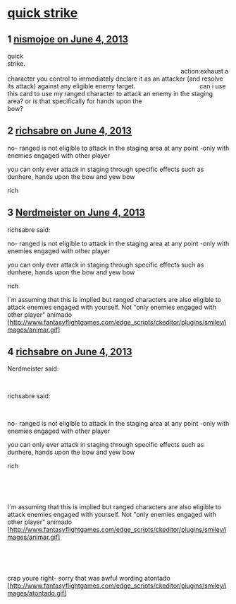 # [quick strike](https://community.fantasyflightgames.com/topic/84703-quick-strike/)

## 1 [nismojoe on June 4, 2013](https://community.fantasyflightgames.com/topic/84703-quick-strike/?do=findComment&comment=801518)

quick strike.                                                                                                                                                                                                                         action:exhaust a character you control to immediately declare it as an attacker (and resolve its attack) against any eligible enemy target.                                     can i use this card to use my ranged character to attack an enemy in the staging area? or is that specifically for hands upon the bow?                                                                                          

## 2 [richsabre on June 4, 2013](https://community.fantasyflightgames.com/topic/84703-quick-strike/?do=findComment&comment=801538)

no- ranged is not eligible to attack in the staging area at any point -only with enemies engaged with other player

you can only ever attack in staging through specific effects such as dunhere, hands upon the bow and yew bow

rich

## 3 [Nerdmeister on June 4, 2013](https://community.fantasyflightgames.com/topic/84703-quick-strike/?do=findComment&comment=801551)

richsabre said:

no- ranged is not eligible to attack in the staging area at any point -only with enemies engaged with other player

you can only ever attack in staging through specific effects such as dunhere, hands upon the bow and yew bow

rich



I´m assuming that this is implied but ranged characters are also eligible to attack enemies engaged with yourself. Not "only enemies engaged with other player" animado [http://www.fantasyflightgames.com/edge_scripts/ckeditor/plugins/smiley/images/animar.gif]

## 4 [richsabre on June 4, 2013](https://community.fantasyflightgames.com/topic/84703-quick-strike/?do=findComment&comment=801583)

Nerdmeister said:

 

richsabre said:

 

no- ranged is not eligible to attack in the staging area at any point -only with enemies engaged with other player

you can only ever attack in staging through specific effects such as dunhere, hands upon the bow and yew bow

rich

 

 

I´m assuming that this is implied but ranged characters are also eligible to attack enemies engaged with yourself. Not "only enemies engaged with other player" animado [http://www.fantasyflightgames.com/edge_scripts/ckeditor/plugins/smiley/images/animar.gif]

 

 

crap youre right- sorry that was awful wording atontado [http://www.fantasyflightgames.com/edge_scripts/ckeditor/plugins/smiley/images/atontado.gif]

